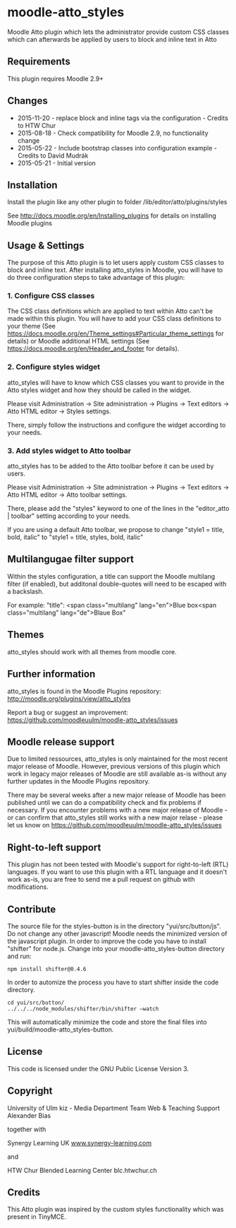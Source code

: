 moodle-atto_styles
==================

Moodle Atto plugin which lets the administrator provide custom CSS classes which can afterwards be applied by users to block and inline text in Atto


Requirements
------------

This plugin requires Moodle 2.9+


Changes
-------

* 2015-11-20 - replace block and inline tags via the configuration - Credits to HTW Chur
* 2015-08-18 - Check compatibility for Moodle 2.9, no functionality change
* 2015-05-22 - Include bootstrap classes into configuration example - Credits to David Mudrák
* 2015-05-21 - Initial version


Installation
------------

Install the plugin like any other plugin to folder
/lib/editor/atto/plugins/styles

See http://docs.moodle.org/en/Installing_plugins for details on installing Moodle plugins


Usage & Settings
----------------

The purpose of this Atto plugin is to let users apply custom CSS classes to block and inline text.
After installing atto_styles in Moodle, you will have to do three configuration steps to take advantage of this plugin:

### 1. Configure CSS classes

The CSS class definitions which are applied to text within Atto can't be made within this plugin. You will have to add your CSS class definitions to your theme (See https://docs.moodle.org/en/Theme_settings#Particular_theme_settings for details) or Moodle additional HTML settings (See https://docs.moodle.org/en/Header_and_footer for details).

### 2. Configure styles widget

atto_styles will have to know which CSS classes you want to provide in the Atto styles widget and how they should be called in the widget.

Please visit Administration -> Site administration -> Plugins -> Text editors -> Atto HTML editor -> Styles settings.

There, simply follow the instructions and configure the widget according to your needs.

### 3. Add styles widget to Atto toolbar

atto_styles has to be added to the Atto toolbar before it can be used by users.

Please visit Administration -> Site administration -> Plugins -> Text editors -> Atto HTML editor -> Atto toolbar settings.

There, please add the "styles" keyword to one of the lines in the "editor_atto | toolbar" setting according to your needs.

If you are using a default Atto toolbar, we propose to change "style1 = title, bold, italic" to "style1 = title, styles, bold, italic"


Multilangugae filter support
---------------------------

Within the styles configuration, a title can support the Moodle multilang filter (if enabled), but additonal double-quotes will need to be escaped with a backslash.

For example:
"title": <span class=\"multilang\" lang=\"en\">Blue box</span><span class=\"multilang\" lang=\"de\">Blaue Box</span>"


Themes
------

atto_styles should work with all themes from moodle core.


Further information
-------------------

atto_styles is found in the Moodle Plugins repository: http://moodle.org/plugins/view/atto_styles

Report a bug or suggest an improvement: https://github.com/moodleuulm/moodle-atto_styles/issues


Moodle release support
----------------------

Due to limited ressources, atto_styles is only maintained for the most recent major release of Moodle. However, previous versions of this plugin which work in legacy major releases of Moodle are still available as-is without any further updates in the Moodle Plugins repository.

There may be several weeks after a new major release of Moodle has been published until we can do a compatibility check and fix problems if necessary. If you encounter problems with a new major release of Moodle - or can confirm that atto_styles still works with a new major relase - please let us know on https://github.com/moodleuulm/moodle-atto_styles/issues


Right-to-left support
---------------------

This plugin has not been tested with Moodle's support for right-to-left (RTL) languages.
If you want to use this plugin with a RTL language and it doesn't work as-is, you are free to send me a pull request on
github with modifications.


Contribute
----------

The source file for the styles-button is in the directory "yui/src/button/js". Do not change any other javascript!
Moodle needs the minimized version of the javascript plugin. In order to improve the code you have to install "shifter" for node.js.
Change into your moodle-atto_styles-button directory and run:

``` npm install shifter@0.4.6 ```

In order to automize the process you have to start shifter inside the code directory.

```
cd yui/src/button/
../../../node_modules/shifter/bin/shifter —watch

```

This will automatically minimize the code and store the final files into yui/build/moodle-atto_styles-button.

License
-------

This code is licensed under the GNU Public License Version 3.

Copyright
---------

University of Ulm
kiz - Media Department
Team Web & Teaching Support
Alexander Bias

together with

Synergy Learning UK
www.synergy-learning.com

and

HTW Chur
Blended Learning Center
blc.htwchur.ch


Credits
-------

This Atto plugin was inspired by the custom styles functionality which was present in TinyMCE.
